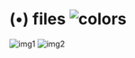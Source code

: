 # (•) files ![colors](https://user-images.githubusercontent.com/24392180/202919385-74f1d901-459c-4e5b-8b84-a8a853ea4d46.png)

![img1](https://i.imgur.com/2wpLOea.png)
![img2](https://i.imgur.com/92zDfcO.png)
